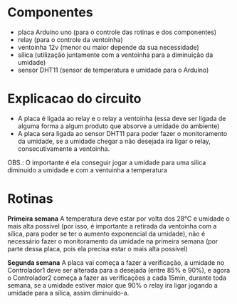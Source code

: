 # Componentes
* placa Arduíno uno (para o controle das rotinas e dos componentes)
* relay (para o controle da ventoinha)
* ventoinha 12v (menor ou maior depende da sua necessidade) 
* sílica (utilização juntamente com a ventoinha para a diminuição da umidade)
* sensor DHT11 (sensor de temperatura e umidade para o Arduíno)

# Explicacao do circuito
* A placa é  ligada ao relay e o relay a ventoinha (essa deve ser ligada de alguma forma a algum produto que absorve a umidade do ambiente)
* A placa sera ligada ao sensor DHT11 para poder fazer o monitoramento da umidade, se a umidade chegar a não desejada ira ligar o relay, consecutivamente a ventoinha.

OBS.: O importante é  ela conseguir jogar a umidade para uma silica diminuido a umidade e com a ventuinha a temperatura  

# Rotinas
**Primeira semana**
A temperatura deve estar por volta dos 28°C e umidade o mais alta possível (por isso, é importante a retirada da ventoinha com a sílica, para poder se ter o aumento exponencial da umidade), não é necessário fazer o monitoramento da umidade na primeira semana (por parte dessa placa, pois ela precisa estar o mais alta possível)

**Segunda semana**
A placa vai começa a fazer a verificação, a umidade no Controlador1 deve ser alterada para a desejada (entre 85% e 90%), e agora o Controlador2 começa a fazer as verificações a cada 15min, durante toda semana, se a umidade estiver maior que 90% o relay ira ligar jogando a umidade para a sílica, assim diminuído-a.